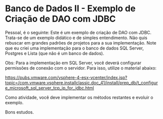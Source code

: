 # Banco de Dados II - Exemplo de Criação de DAO com JDBC

Pessoal, é o seguinte: Este é um exemplo de criação de DAO com JDBC. Trata-se de um exemplo didático e de simples entendimento. Não quis rebuscar em grandes padrões de projetos para a sua implementação.
Note que eu criei uma implementação para o banco de dados SQL Server, Postgres e Lista (que não é um banco de dados).

Obs: Para a implementação em SQL Server, você deverá configurar permissões de conexão com o servidor. Para isso, utilize o material abaixo:

https://pubs.vmware.com/vsphere-4-esx-vcenter/index.jsp?topic=/com.vmware.vsphere.installclassic.doc_41/install/prep_db/t_configure_microsoft_sql_server_tcp_ip_for_jdbc.html

Como atividade, você deve implementar os métodos restantes e evoluir o exemplo.

Bons estudos.


